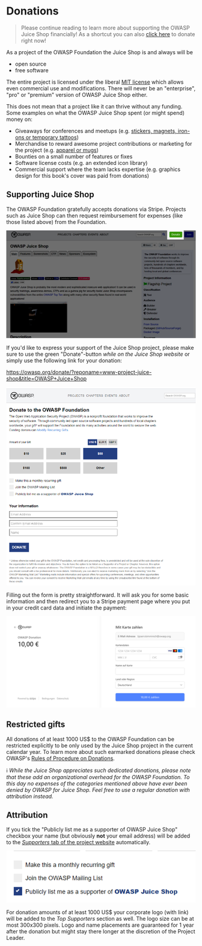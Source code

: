 # Donations

> Please continue reading to learn more about supporting the OWASP Juice
> Shop financially! As a shortcut you can also
> [click here](https://owasp.org/donate/?reponame=www-project-juice-shop&title=OWASP+Juice+Shop)
> to donate right now!

As a project of the OWASP Foundation the Juice Shop is and always will
be

* open source
* free software

The entire project is licensed under the liberal
[MIT license](https://opensource.org/licenses/MIT) which allows even
commercial use and modifications. There will never be an "enterprise",
"pro" or "premium" version of OWASP Juice Shop either.

This does not mean that a project like it can thrive without any
funding. Some examples on what the OWASP Juice Shop spent (or might
spend) money on:

* Giveaways for conferences and meetups (e.g.
  [stickers, magnets, iron-ons or temporary tattoos](https://www.stickeryou.com/products/owasp-juice-shop/794))
* Merchandise to reward awesome project contributions or marketing for
  the project (e.g.
  [apparel or mugs](http://shop.spreadshirt.com/juiceshop))
* Bounties on a small number of features or fixes
* Software license costs (e.g. an extended icon library)
* Commercial support where the team lacks expertise (e.g. graphics
  design for this book's cover was paid from donations)

## Supporting Juice Shop

The OWASP Foundation gratefully accepts donations via Stripe. Projects
such as Juice Shop can then request reimbursement for expenses (like
those listed above) from the Foundation.

![Donation button on the Juice Shop website](img/donate01.png)

If you'd like to express your support of the Juice Shop project, please
make sure to use the green "Donate"-button _while on the Juice Shop
website_ or simply use the following link for your donation:

<https://owasp.org/donate/?reponame=www-project-juice-shop&title=OWASP+Juice+Shop>

![Donation form for Juice Shop](img/donate02.png)

Filling out the form is pretty straightforward. It will ask you for some
basic information and then redirect you to a Stripe payment page where
you put in your credit card data and initiate the payment:

![Stripe page for an OWASP donation](img/stripe.png)

## Restricted gifts

All donations of at least 1000 US$ to the OWASP Foundation can be
restricted explicitly to be only used by the Juice Shop project in the
current calendar year. To learn more about such earmarked donations
please check OWASP's
[Rules of Procedure on Donations](https://owasp.org/www-policy/operational/donations.html).

ℹ️ _While the Juice Shop appreciates such dedicated donations, please
note that these add an organizational overhead for the OWASP Foundation.
To this day no expenses of the categories mentioned above have ever been
denied by OWASP for Juice Shop. Feel free to use a regular donation with
attribution instead._

## Attribution

If you tick the "Publicly list me as a supporter of OWASP Juice Shop"
checkbox your name (but obviously **not** your email address) will be
added to the
[_Supporters_ tab of the project website](https://owasp.org/www-project-juice-shop/#div-supporters)
automatically.

![Earmark donation for Juice Shop](img/donate03.png)

For donation amounts of at least 1000 US$ your corporate logo (with
link) will be added to the _Top Supporters_ section as well. The logo
size can be at most 300x300 pixels. Logo and name placements are
guaranteed for 1 year after the donation but might stay there longer at
the discretion of the Project Leader.
